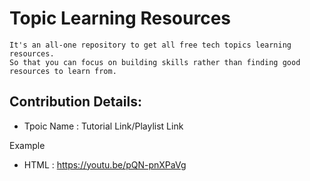 # Topic Learning Resources
    It's an all-one repository to get all free tech topics learning resources.
    So that you can focus on building skills rather than finding good resources to learn from.
    
## Contribution Details:
- Tpoic Name : Tutorial Link/Playlist Link

Example
- HTML : https://youtu.be/pQN-pnXPaVg
